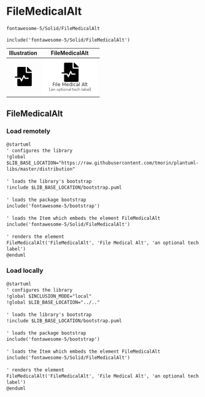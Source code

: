 # FileMedicalAlt


```text
fontawesome-5/Solid/FileMedicalAlt
```

```text
include('fontawesome-5/Solid/FileMedicalAlt')
```



| Illustration | FileMedicalAlt |
| :---: | :---: |
| ![illustration for Illustration](../../fontawesome-5/Solid/FileMedicalAlt.png) | ![illustration for FileMedicalAlt](../../fontawesome-5/Solid/FileMedicalAlt.Local.png) |




## FileMedicalAlt

### Load remotely
```plantuml
@startuml
' configures the library
!global $LIB_BASE_LOCATION="https://raw.githubusercontent.com/tmorin/plantuml-libs/master/distribution"

' loads the library's bootstrap
!include $LIB_BASE_LOCATION/bootstrap.puml

' loads the package bootstrap
include('fontawesome-5/bootstrap')

' loads the Item which embeds the element FileMedicalAlt
include('fontawesome-5/Solid/FileMedicalAlt')

' renders the element
FileMedicalAlt('FileMedicalAlt', 'File Medical Alt', 'an optional tech label')
@enduml
```

### Load locally
```plantuml
@startuml
' configures the library
!global $INCLUSION_MODE="local"
!global $LIB_BASE_LOCATION="../.."

' loads the library's bootstrap
!include $LIB_BASE_LOCATION/bootstrap.puml

' loads the package bootstrap
include('fontawesome-5/bootstrap')

' loads the Item which embeds the element FileMedicalAlt
include('fontawesome-5/Solid/FileMedicalAlt')

' renders the element
FileMedicalAlt('FileMedicalAlt', 'File Medical Alt', 'an optional tech label')
@enduml
```

